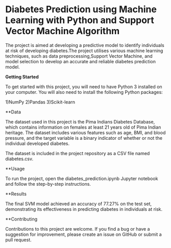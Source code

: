 # Diabetes Prediction using Machine Learning with Python and Support Vector Machine Algorithm
The project is aimed at developing a predictive model to identify individuals at risk of developing diabetes.The project utilises various machine learning techniques, such as data preprocessing,Support Vector Machine, and model selection to develop an accurate and reliable diabetes prediction model.

**Getting Started**

To get started with this project, you will need to have Python 3 installed on your computer.
You will also need to install the following Python packages:

1)NumPy
2)Pandas
3)Scikit-learn

**Data

The dataset used in this project is the Pima Indians Diabetes Database, which contains information on females at least 21 years old of Pima Indian heritage. The dataset includes various features such as age, BMI, and blood pressure, and the target variable is a binary indicator of whether or not the individual developed diabetes.

The dataset is included in the project repository as a CSV file named diabetes.csv.

**Usage

To run the project, open the diabetes_prediction.ipynb Jupyter notebook and follow the step-by-step instructions.

**Results

The final SVM model achieved an accuracy of 77.27% on the test set, demonstrating its effectiveness in predicting diabetes in individuals at risk.

**Contributing

Contributions to this project are welcome. If you find a bug or have a suggestion for improvement, please create an issue on GitHub or submit a pull request.
